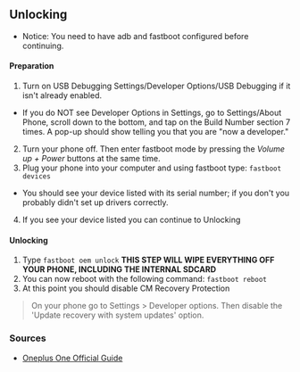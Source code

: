 ## Unlocking

* Notice: You need to have adb and fastboot configured before continuing.

#### Preparation
1. Turn on USB Debugging Settings/Developer Options/USB Debugging if it isn't already enabled.

  *  If you do NOT see Developer Options in Settings, go to Settings/About Phone, scroll down to the bottom, and tap on the Build Number section 7 times. A pop-up should show telling you that you are "now a developer."

2. Turn your phone off. Then enter fastboot mode by pressing the _Volume up + Power_ buttons at the same time.
3. Plug your phone into your computer and using fastboot type: 
`fastboot devices`

* You should see your device listed with its serial number; if you don't you probably didn't set up drivers correctly. 

4. If you see your device listed you can continue to Unlocking

#### Unlocking 
1. Type `fastboot oem unlock` **THIS STEP WILL WIPE EVERYTHING OFF YOUR PHONE, INCLUDING THE INTERNAL SDCARD**
2. You can now reboot with the following command: `fastboot reboot`
3. At this point you should disable CM Recovery Protection
> On your phone go to Settings > Developer options. Then disable the 'Update recovery with system updates' option.

### Sources
* [Oneplus One Official Guide](https://forums.oneplus.net/threads/guide-oneplus-one-how-to-unlock-bootloader-install-custom-recovery-and-root.64487/)